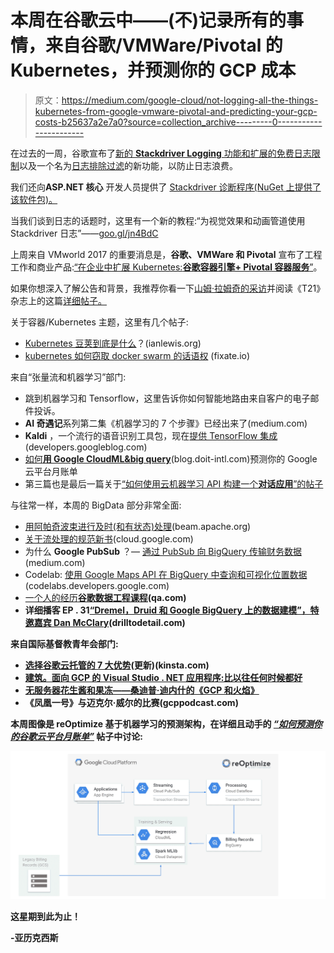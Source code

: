 # 本周在谷歌云中——(不)记录所有的事情，来自谷歌/VMWare/Pivotal 的 Kubernetes，并预测你的 GCP 成本

> 原文：<https://medium.com/google-cloud/not-logging-all-the-things-kubernetes-from-google-vmware-pivotal-and-predicting-your-gcp-costs-b25637a2e7a0?source=collection_archive---------0----------------------->

在过去的一周，谷歌宣布了[新的 **Stackdriver Logging** 功能和扩展的免费日志限制](http://goo.gl/Z4tAMX)以及一个名为[日志排除过滤](http://goo.gl/JzuPWq)的新功能，以防止日志浪费。

我们还向**ASP.NET 核心** 开发人员提供了 [Stackdriver 诊断程序(NuGet 上提供了该软件包)。](http://goo.gl/AQkbsD)

当我们谈到日志的话题时，这里有一个新的教程:“为视觉效果和动画管道使用 Stackdriver 日志”——[goo.gl/jn4BdC](https://goo.gl/jn4BdC)

上周来自 VMworld 2017 的重要消息是，**谷歌、VMWare 和 Pivotal** 宣布了工程工作和商业产品:[“在企业中扩展 Kubernetes:**谷歌容器引擎+ Pivotal 容器服务**”](http://goo.gl/VG9vLf)。

如果你想深入了解公告和背景，我推荐你看一下[山姆·拉姆奇的采访](http://goo.gl/mUxpKh)并阅读《T21》杂志上的这篇[详细帖子。](http://goo.gl/814vDQ)

关于容器/Kubernetes 主题，这里有几个帖子:

*   [Kubernetes 豆荚到底是什么](http://goo.gl/YTUFEq)？(ianlewis.org)
*   [kubernetes 如何窃取 docker swarm 的话语权](http://goo.gl/LvCSc9) (fixate.io)

来自“张量流和机器学习”部门:

*   跳到机器学习和 Tensorflow，这里告诉你如何智能地路由来自客户的电子邮件投诉。
*   **AI 奇遇记**系列第二集《机器学习的 7 个步骤》已经出来了(medium.com)
*   **Kaldi** ，一个流行的语音识别工具包，现在[提供 TensorFlow 集成](http://goo.gl/oq8ryF)(developers.googleblog.com)
*   [如何**用 Google CloudML&big query**](http://goo.gl/E8Wcru)(blog.doit-intl.com)预测你的 Google 云平台月账单
*   第三篇也是最后一篇关于[“如何使用云机器学习 API 构建一个**对话应用**”的帖子](http://goo.gl/jaJADw)

与往常一样，本周的 BigData 部分非常全面:

*   [用阿帕奇波束进行及时(和有状态)处理](http://goo.gl/gyATHj)(beam.apache.org)
*   [关于流处理的规范新书](http://goo.gl/GdvWir)(cloud.google.com)
*   为什么 **Google PubSub** ？— [通过 PubSub 向 BigQuery 传输财务数据](http://goo.gl/HpbJGW)(medium.com)
*   Codelab: [使用 Google Maps API 在 BigQuery 中查询和可视化位置数据](http://goo.gl/bCuGkj)(codelabs.developers.google.com)
*   [一个人的经历**谷歌数据工程课程**](http://goo.gl/XrsenW)**(qa.com)**
*   **详细播客 EP . 31[“Dremel，Druid 和 Google BigQuery 上的数据建模”，特邀嘉宾 Dan McClary](http://goo.gl/j9CA77)(drilltodetail.com)**

**来自国际基督教青年会部门:**

*   **[选择谷歌云托管的 7 大优势](http://goo.gl/6enji1)(更新)(kinsta.com)**
*   **[建筑。面向 GCP 的 Visual Studio . NET 应用程序:比以往任何时候都好](http://goo.gl/K2ZJGt)**
*   **[无服务器花生酱和果冻——桑迪普·迪内什的《GCP 和火焰》](http://goo.gl/Lj2Trx)**
*   **《凤凰一号》与迈克尔·威尔的比赛(gcppodcast.com)**

**本周图像是 reOptimize 基于机器学习的预测架构，在详细且动手的 [*“如何预测你的谷歌云平台月账单”*](http://goo.gl/E8Wcru) 帖子中讨论:**

**![](img/681ba7522b4fc9f3e3724ed1f7234282.png)**

**这星期到此为止！**

**-亚历克西斯**